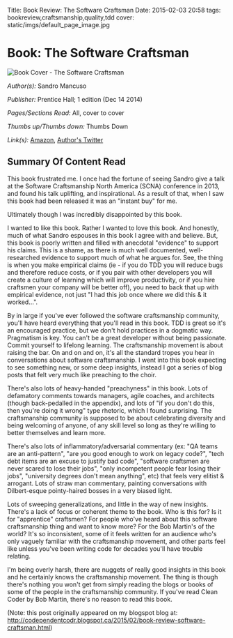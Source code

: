 Title: Book Review: The Software Craftsman
Date: 2015-02-03 20:58
tags: bookreview,craftsmanship,quality,tdd
cover: static/imgs/default_page_image.jpg

# Book: The Software Craftsman

![Book Cover - The Software Craftsman](http://ecx.images-amazon.com/images/I/51gqht7qN8L._AA324_PIkin4,BottomRight,-38,22_AA346_SH20_OU15_.jpg)

*Author(s):* Sandro Mancuso

*Publisher:* Prentice Hall; 1 edition (Dec 14 2014)

*Pages/Sections Read:* All, cover to cover

*Thumbs up/Thumbs down:* Thumbs Down

*Link(s):* [Amazon](http://www.amazon.ca/The-Software-Craftsman-Professionalism-Pragmatism/dp/0134052501), [Author's Twitter](https://twitter.com/sandromancuso)

## Summary Of Content Read

This book frustrated me. I once had the fortune of seeing Sandro give a talk at the Software Craftsmanship North America
(SCNA) conference in 2013, and found his talk uplifting, and inspirational. As a result of that, when I saw this book
had been released it was an "instant buy" for me.

Ultimately though I was incredibly disappointed by this book.

I wanted to like this book. Rather I wanted to love this book. And honestly, much of what Sandro espouses in this book
I agree with and believe. But, this book is poorly written and filled with anecdotal "evidence" to support his claims.
This is a shame, as there is much well documented, well-researched evidence to support much of what he argues for. See,
the thing is when you make empirical claims (ie - if you do TDD you will reduce bugs and therefore reduce costs, or if
you pair with other developers you will create a culture of learning which will improve productivity, or if you hire
craftsmen your company will be better off), you need to back that up with empirical evidence, not just "I had this job
once where we did this & it worked...".

By in large if you've ever followed the software craftsmanship community, you'll have heard everything that you'll read
in this book. TDD is great so it's an encouraged practice, but we don't hold practices in a dogmatic way. Pragmatism is
key. You can't be a great developer without being passionate. Commit yourself to lifelong learning. The craftsmanship
movement is about raising the bar. On and on and on, it's all the standard tropes you hear in conversations about
software craftsmanship. I went into this book expecting to see something new, or some deep insights, instead I got a
series of blog posts that felt very much like preaching to the choir.

There's also lots of heavy-handed "preachyness" in this book. Lots of defamatory comments towards managers, agile
coaches, and architects (though back-pedalled in the appendix), and lots of "if you don't do this, then you're doing it
wrong" type rhetoric, which I found surprising. The craftsmanship community is supposed to be about celebrating diversity
and being welcoming of anyone, of any skill level so long as they're willing to better themselves and learn more.

There's also lots of inflammatory/adversarial commentary (ex: "QA teams are an anti-pattern", "are you good enough to
work on legacy code?", "tech debt items are an excuse to justify bad code", "software craftsmen are never scared to
lose their jobs", "only incompetent people fear losing their jobs", "university degrees don't mean anything", etc) that
feels very elitist & arrogant. Lots of straw man commentary, painting conversations with Dilbert-esque pointy-haired
bosses in a very biased light.

Lots of sweeping generalizations, and little in the way of new insights. There's a lack of focus or coherent theme to
the book. Who is this for? Is it for "apprentice" craftsmen? For people who've heard about this software craftsmanship
thing and want to know more? For the Bob Martin's of the world? It's so inconsistent, some of it feels written for an
audience who's only vaguely familiar with the craftsmanship movement, and other parts feel like unless you've been
writing code for decades you'll have trouble relating.

I'm being overly harsh, there are nuggets of really good insights in this book and he certainly knows the craftsmanship
movement. The thing is though there's nothing you won't get from simply reading the blogs or books of some of the people
in the craftsmanship community. If you've read Clean Coder by Bob Martin, there's no reason to read this book.

(Note: this post originally appeared on my blogspot blog at: <http://codependentcodr.blogspot.ca/2015/02/book-review-software-craftsman.html>)
